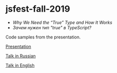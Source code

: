 # jsfest-fall-2019

- *Why We Need the “True” Type and How It Works*
- *Зачем нужен тип "true" в TypeScript?*

Code samples from the presentation.





[Presentation](true_type_starovoyt.key)

[Talk in Russian](https://www.youtube.com/watch?v=9ik75yvo2BA)

[Talk in English](https://youtu.be/4ldPQxxlf24?t=1200)
